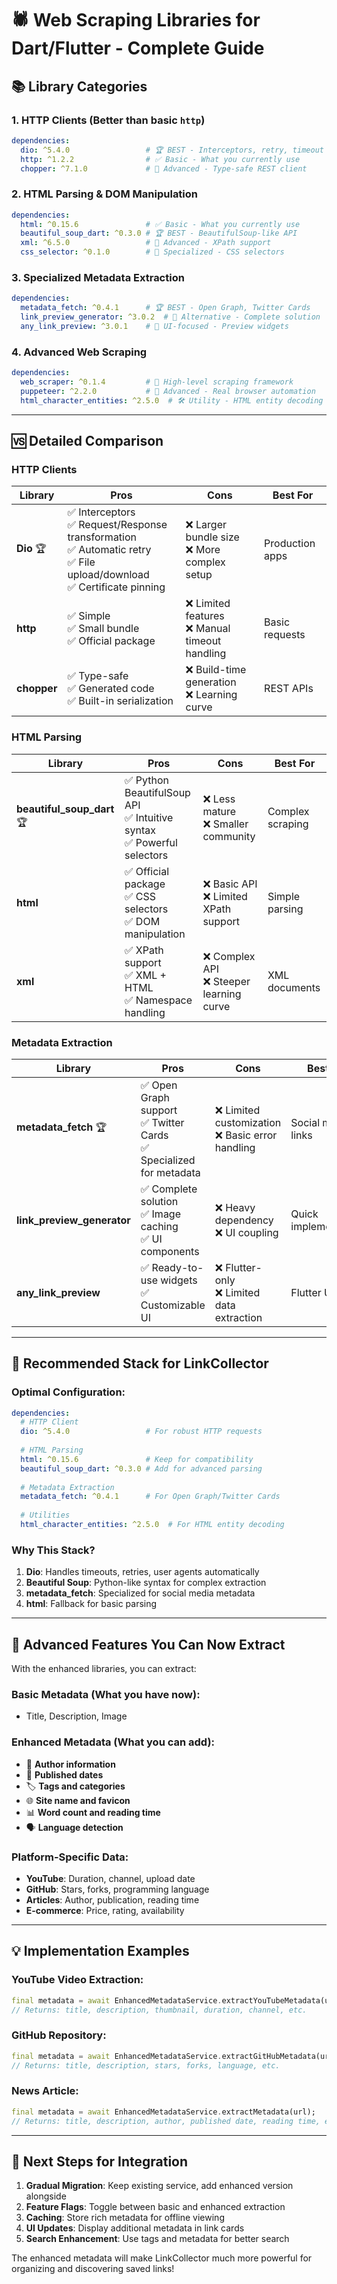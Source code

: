 # 🕷️ Web Scraping Libraries for Dart/Flutter - Complete Guide

## 📚 **Library Categories**

### 1. **HTTP Clients** (Better than basic `http`)
```yaml
dependencies:
  dio: ^5.4.0                 # 🏆 BEST - Interceptors, retry, timeout
  http: ^1.2.2                # ✅ Basic - What you currently use
  chopper: ^7.1.0             # 🔧 Advanced - Type-safe REST client
```

### 2. **HTML Parsing & DOM Manipulation**
```yaml
dependencies:
  html: ^0.15.6               # ✅ Basic - What you currently use
  beautiful_soup_dart: ^0.3.0 # 🏆 BEST - BeautifulSoup-like API
  xml: ^6.5.0                 # 🔧 Advanced - XPath support
  css_selector: ^0.1.0        # 🎯 Specialized - CSS selectors
```

### 3. **Specialized Metadata Extraction**
```yaml
dependencies:
  metadata_fetch: ^0.4.1      # 🏆 BEST - Open Graph, Twitter Cards
  link_preview_generator: ^3.0.2  # 🔧 Alternative - Complete solution
  any_link_preview: ^3.0.1    # 🎯 UI-focused - Preview widgets
```

### 4. **Advanced Web Scraping**
```yaml
dependencies:
  web_scraper: ^0.1.4         # 🔧 High-level scraping framework
  puppeteer: ^2.2.0           # 🚀 Advanced - Real browser automation
  html_character_entities: ^2.5.0  # 🛠️ Utility - HTML entity decoding
```

---

## 🆚 **Detailed Comparison**

### **HTTP Clients**

| Library | Pros | Cons | Best For |
|---------|------|------|----------|
| **Dio** 🏆 | ✅ Interceptors<br>✅ Request/Response transformation<br>✅ Automatic retry<br>✅ File upload/download<br>✅ Certificate pinning | ❌ Larger bundle size<br>❌ More complex setup | Production apps |
| **http** | ✅ Simple<br>✅ Small bundle<br>✅ Official package | ❌ Limited features<br>❌ Manual timeout handling | Basic requests |
| **chopper** | ✅ Type-safe<br>✅ Generated code<br>✅ Built-in serialization | ❌ Build-time generation<br>❌ Learning curve | REST APIs |

### **HTML Parsing**

| Library | Pros | Cons | Best For |
|---------|------|------|----------|
| **beautiful_soup_dart** 🏆 | ✅ Python BeautifulSoup API<br>✅ Intuitive syntax<br>✅ Powerful selectors | ❌ Less mature<br>❌ Smaller community | Complex scraping |
| **html** | ✅ Official package<br>✅ CSS selectors<br>✅ DOM manipulation | ❌ Basic API<br>❌ Limited XPath support | Simple parsing |
| **xml** | ✅ XPath support<br>✅ XML + HTML<br>✅ Namespace handling | ❌ Complex API<br>❌ Steeper learning curve | XML documents |

### **Metadata Extraction**

| Library | Pros | Cons | Best For |
|---------|------|------|----------|
| **metadata_fetch** 🏆 | ✅ Open Graph support<br>✅ Twitter Cards<br>✅ Specialized for metadata | ❌ Limited customization<br>❌ Basic error handling | Social media links |
| **link_preview_generator** | ✅ Complete solution<br>✅ Image caching<br>✅ UI components | ❌ Heavy dependency<br>❌ UI coupling | Quick implementation |
| **any_link_preview** | ✅ Ready-to-use widgets<br>✅ Customizable UI | ❌ Flutter-only<br>❌ Limited data extraction | Flutter UI |

---

## 🎯 **Recommended Stack for LinkCollector**

### **Optimal Configuration:**
```yaml
dependencies:
  # HTTP Client
  dio: ^5.4.0                 # For robust HTTP requests
  
  # HTML Parsing
  html: ^0.15.6               # Keep for compatibility
  beautiful_soup_dart: ^0.3.0 # Add for advanced parsing
  
  # Metadata Extraction
  metadata_fetch: ^0.4.1      # For Open Graph/Twitter Cards
  
  # Utilities
  html_character_entities: ^2.5.0  # For HTML entity decoding
```

### **Why This Stack?**
1. **Dio**: Handles timeouts, retries, user agents automatically
2. **Beautiful Soup**: Python-like syntax for complex extraction
3. **metadata_fetch**: Specialized for social media metadata
4. **html**: Fallback for basic parsing

---

## 🚀 **Advanced Features You Can Now Extract**

With the enhanced libraries, you can extract:

### **Basic Metadata** (What you have now):
- Title, Description, Image

### **Enhanced Metadata** (What you can add):
- 👤 **Author information**
- 📅 **Published dates**
- 🏷️ **Tags and categories**
- 🌐 **Site name and favicon**
- 📊 **Word count and reading time**
- 🗣️ **Language detection**

### **Platform-Specific Data**:
- **YouTube**: Duration, channel, upload date
- **GitHub**: Stars, forks, programming language
- **Articles**: Author, publication, reading time
- **E-commerce**: Price, rating, availability

---

## 💡 **Implementation Examples**

### **YouTube Video Extraction:**
```dart
final metadata = await EnhancedMetadataService.extractYouTubeMetadata(url);
// Returns: title, description, thumbnail, duration, channel, etc.
```

### **GitHub Repository:**
```dart
final metadata = await EnhancedMetadataService.extractGitHubMetadata(url);
// Returns: title, description, stars, forks, language, etc.
```

### **News Article:**
```dart
final metadata = await EnhancedMetadataService.extractMetadata(url);
// Returns: title, description, author, published date, reading time, etc.
```

---

## 🔧 **Next Steps for Integration**

1. **Gradual Migration**: Keep existing service, add enhanced version alongside
2. **Feature Flags**: Toggle between basic and enhanced extraction
3. **Caching**: Store rich metadata for offline viewing
4. **UI Updates**: Display additional metadata in link cards
5. **Search Enhancement**: Use tags and metadata for better search

The enhanced metadata will make LinkCollector much more powerful for organizing and discovering saved links!